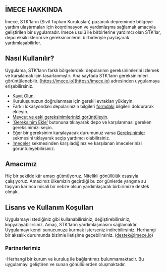 
## İMECE HAKKINDA

İmece, STK'ların (Sivil Toplum Kuruluşları) pazarcık depreminde bölgeye yardım ulaştırmaları için koordinasyon ve yardımlaşma sağlamak amacıyla geliştirilen bir uygulamadır. İmece usulü ile birbirlerine yardımcı olan STK'lar, depo eksikliklerini ve gereksinimlerini birbirleriyle paylaşarak yardımlaşabilirler.

## Nasıl Kullanılır?
Uygulama, STK'ların farklı bölgelerdeki depolarının gereksinimlerini izlemek ve karşılamak için tasarlanmıştır. Ana sayfada STK'ların gereksinimleri görüntülenebilir.
[https://imece.io](https://imece.io) adresinden uygulamaya erişebilirsiniz.
- [Kayıt Olun](https://imece.io/register).
- Kuruluşunuzun doğrulanması için gerekli evrakları yükleyin.
- Farklı lokasyondaki depolarınızın bilgileri [formdaki](https://imece.io/warehouse) bilgileri doldurarak ekleyin.
- [Mevcut ve eski gereksinimlerinizi görüntüleyin](https://imece.io/myrequirements).
- ['Gereksinim Ekle'](https://imece.io/requirement) butonuna tıklayarak depo ve karşılanması gereken gereksinimizi seçin.
- Eğer bir gereksinim karşılayacak durumunuz varsa [Gereksinimler](https://imece.io/myrequirements) sekmesini tıklayarak seçip yardımcı olabilirsiniz.
- [İmeceler](https://imece.io/my-imeces) sekmesinden karşıladığınız ve karşılanan imecelerinizi görüntüleyebilirsiniz.



## Amacımız
Hiç bir şekilde kâr amacı gütmüyoruz. Nitelikli gönüllülük esasıyla çalışıyoruz. Amacımız ülkemizin geçirdiği bu zor günlerde yangına su taşıyan karınca misali bir nebze olsun yardımlaşarak birbirimize destek olmak.

## Lisans ve Kullanım Koşulları

Uygulamayı istediğiniz gibi kullanabilirsiniz, değiştirebilirsiniz, kopyalayabilirsiniz. Amaç, STK'ların yardımlaşmasını sağlamaktır. Uygulamayı kendi sunucunuza kurmak isterseniz indirebilirsiniz. Herhangi bir aksalık durumunda bizimle iletişime geçebilirsiniz. (destek@imece.io)

### Partnerlerimiz
 -Herhangi bir kurum ve kuruluş ile bağlantımız bulunmamaktadır. Bu uygulamayı geliştiren ve sunan gönüllülerden oluşmaktadır.

